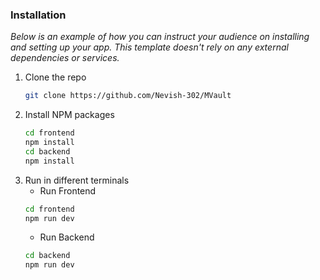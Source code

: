 
### Installation

_Below is an example of how you can instruct your audience on installing and setting up your app. This template doesn't rely on any external dependencies or services._

1. Clone the repo
   ```sh
   git clone https://github.com/Nevish-302/MVault
   ```
2. Install NPM packages
   ```sh
   cd frontend
   npm install
   cd backend
   npm install
   ```
3. Run in different terminals
   - Run Frontend
   ```sh
   cd frontend
   npm run dev
   ```
   - Run Backend 
   ```sh
   cd backend
   npm run dev
   ```
